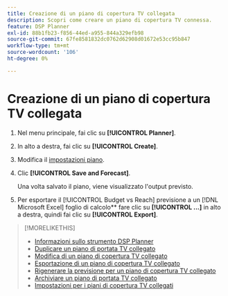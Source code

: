 ```yaml
---
title: Creazione di un piano di copertura TV collegata
description: Scopri come creare un piano di copertura TV connessa.
feature: DSP Planner
exl-id: 88b1fb23-f856-44ed-a955-844a329efb98
source-git-commit: 67fe8581832dc0762d62908d01672e53cc95b847
workflow-type: tm+mt
source-wordcount: '106'
ht-degree: 0%

---
```


# Creazione di un piano di copertura TV collegata

1. Nel menu principale, fai clic su **[!UICONTROL Planner]**.

1. In alto a destra, fai clic su **[!UICONTROL Create]**.

1. Modifica il [impostazioni piano](planner-settings.md).

1. Clic **[!UICONTROL Save and Forecast]**.

   Una volta salvato il piano, viene visualizzato l&#39;output previsto.

1. Per esportare il [!UICONTROL Budget vs Reach] previsione a un [!DNL Microsoft Excel] foglio di calcolo** fare clic su **[!UICONTROL ...]** in alto a destra, quindi fai clic su **[!UICONTROL Export]**.

>[!MORELIKETHIS]
>
>* [Informazioni sullo strumento DSP Planner](planner-about.md)
>* [Duplicare un piano di portata TV collegato](planner-duplicate.md)
>* [Modifica di un piano di copertura TV collegato](planner-edit.md)
>* [Esportazione di un piano di copertura TV collegato](planner-export.md)
>* [Rigenerare la previsione per un piano di copertura TV collegato](planner-forecast.md)
>* [Archiviare un piano di portata TV collegato](planner-archive.md)
>* [Impostazioni per i piani di copertura TV collegati](planner-settings.md)
